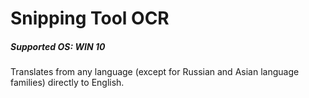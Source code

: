 # Snipping Tool OCR

##### Supported OS: WIN 10

Translates from any language (except for Russian and Asian language families) directly to English.
